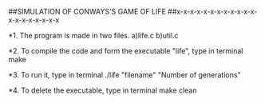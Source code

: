 ##SIMULATION OF CONWAYS'S GAME OF LIFE
##x-x-x-x-x-x-x-x-x-x-x-x-x-x-x-x-x-x-x-x

*1. The program is made in two files.
a)life.c
b)util.c

*2. To compile the code and form the executable "life", type in terminal
make 

*3. To run it, type in terminal
./life "filename" "Number of generations"

*4. To delete the executable, type in terminal
make clean
